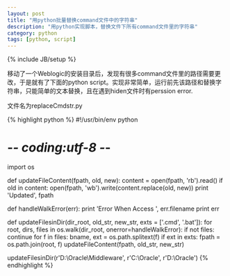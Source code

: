 ```yaml
---
layout: post
title: "用python批量替换command文件中的字符串"
description: "用python实现脚本，替换文件下所有command文件里的字符串"
category: python
tags: [python, script]
---
```

{% include JB/setup %}

移动了一个Weblogic的安装目录后，发现有很多command文件里的路径需要更改，于是就有了下面的python script。实现非常简单，运行前先该路径和替换字符串，只能简单的文本替换，且在遇到hiden文件时有perssion error.

文件名为replaceCmdstr.py

{% highlight python %}
#!/usr/bin/env python
# -*- coding:utf-8 -*-
import os

def updateFileContent(fpath, old, new):
    content = open(fpath, 'rb').read()
    if old in content:
        open(fpath, 'wb').write(content.replace(old, new))
        print 'Updated', fpath
    

def handleWalkError(err):
    print 'Error When Access ', err.filename
    print err

def updateFilesinDir(dir_root, old_str, new_str, exts = ['.cmd', '.bat']):
    for root, dirs, files in os.walk(dir_root, onerror=handleWalkError):
        if not files:
            continue
        for f in files:
            bname, ext = os.path.splitext(f)
            if ext in exts:
                fpath = os.path.join(root, f)
                updateFileContent(fpath, old_str, new_str)

updateFilesinDir(r'D:\Oracle\Middleware', r'C:\Oracle', r'D:\Oracle')
{% endhighlight %}
